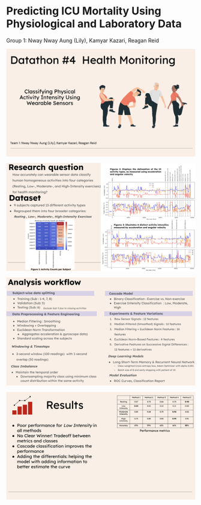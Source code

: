 
# Predicting ICU Mortality Using Physiological and Laboratory Data

Group 1: Nway Nway Aung (Lily), Kamyar Kazari, Reagan Reid

<p align="center">
  <img src="./figures/fig1_Intro.png"/>
</p> 


<p align="center">
  <img src="./figures/fig2_RQs.png"/>
</p> 

<p align="center">
  <img src="./figures/fig3_Workflow.png"/>
</p> 

<p align="center">
  <img src="./figures/fig4_Results.png"/>
</p>
